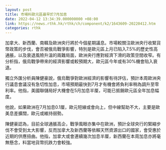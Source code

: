 ```yaml
---
layout: post
title: 市場料歐元區最早於7月加息
date: 2022-04-12 13:34:39.000000000 +08:00
link: https://news.rthk.hk/rthk/ch/component/k2/1643609-20220412.htm
categories: rthk
---
```


加拿大、新西蘭、南韓及歐洲央行將於今個星期議息。市場較關注歐洲央行收緊貨幣政策的步伐，會否被俄烏戰爭影響，特別是歐元區上月已陷入7.5%的歷史性高通脹，以及衰退風險升溫的兩難局面，歐洲央行應對經濟下滑的政策空間收窄。有分析指，俄烏戰爭帶來的經濟影響或較預期大，歐元區今年或有30%機會陷入衰退。

獨立外匯分析員陳健豪說，俄烏戰爭對歐洲經濟的影響有待評估，預計本周歐洲央行議息會議沒有急切性加息，市場預期最快到7月才有機會將負利率稍為調升至零利率。他指，美國聯儲局好大機會在5月加息半厘，可能已抵銷歐元區全年加息幅度。

他說，如果歐洲在7月加息0.1厘，歐元短線或會向上，但中線幫助不大，主要是歐美息差擴闊，歐元或維持弱勢。

陳健豪認為，目前全球通脹高企，戰爭風眼亦集中在歐洲，預計全球央行的緊縮步伐不會受到太大影響，反而加拿大及新西蘭等依賴天然資源出口的國家，會受惠於近期的供應扭曲。他指，加拿大或會連續幾次加息半厘，新西蘭在本周加息亦將毫無懸念，料當地貨幣抗跌力會較強。
